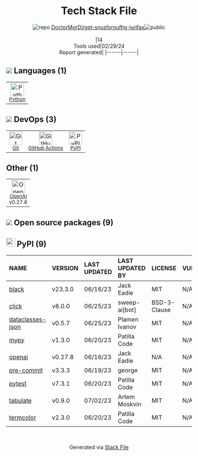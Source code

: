 <!--
&lt;--- Readme.md Snippet without images Start ---&gt;
## Tech Stack
DoctorMorDi/gpt-snusfornuftig-lurifax is built on the following main stack:

- [Python](https://www.python.org) – Languages
- [GitHub Actions](https://github.com/features/actions) – Continuous Integration
- [OpenAI](https://openai.com/) – Large Language Models

Full tech stack [here](/techstack.md)

&lt;--- Readme.md Snippet without images End ---&gt;

&lt;--- Readme.md Snippet with images Start ---&gt;
## Tech Stack
DoctorMorDi/gpt-snusfornuftig-lurifax is built on the following main stack:

- <img width='25' height='25' src='https://img.stackshare.io/service/993/pUBY5pVj.png' alt='Python'/> [Python](https://www.python.org) – Languages
- <img width='25' height='25' src='https://img.stackshare.io/service/11563/actions.png' alt='GitHub Actions'/> [GitHub Actions](https://github.com/features/actions) – Continuous Integration
- <img width='25' height='25' src='https://img.stackshare.io/service/48786/default_8b1119bcbb159cebebc2f6cfc9cd2e359b169d22.jpg' alt='OpenAI'/> [OpenAI](https://openai.com/) – Large Language Models

Full tech stack [here](/techstack.md)

&lt;--- Readme.md Snippet with images End ---&gt;
-->
<div align="center">

# Tech Stack File
![](https://img.stackshare.io/repo.svg "repo") [DoctorMorDi/gpt-snusfornuftig-lurifax](https://github.com/DoctorMorDi/gpt-snusfornuftig-lurifax)![](https://img.stackshare.io/public_badge.svg "public")
<br/><br/>
|14<br/>Tools used|02/29/24 <br/>Report generated|
|------|------|
</div>

## <img src='https://img.stackshare.io/languages.svg'/> Languages (1)
<table><tr>
  <td align='center'>
  <img width='36' height='36' src='https://img.stackshare.io/service/993/pUBY5pVj.png' alt='Python'>
  <br>
  <sub><a href="https://www.python.org">Python</a></sub>
  <br>
  <sub></sub>
</td>

</tr>
</table>

## <img src='https://img.stackshare.io/devops.svg'/> DevOps (3)
<table><tr>
  <td align='center'>
  <img width='36' height='36' src='https://img.stackshare.io/service/1046/git.png' alt='Git'>
  <br>
  <sub><a href="http://git-scm.com/">Git</a></sub>
  <br>
  <sub></sub>
</td>

<td align='center'>
  <img width='36' height='36' src='https://img.stackshare.io/service/11563/actions.png' alt='GitHub Actions'>
  <br>
  <sub><a href="https://github.com/features/actions">GitHub Actions</a></sub>
  <br>
  <sub></sub>
</td>

<td align='center'>
  <img width='36' height='36' src='https://img.stackshare.io/service/12572/-RIWgodF_400x400.jpg' alt='PyPI'>
  <br>
  <sub><a href="https://pypi.org/">PyPI</a></sub>
  <br>
  <sub></sub>
</td>

</tr>
</table>

## Other (1)
<table><tr>
  <td align='center'>
  <img width='36' height='36' src='https://img.stackshare.io/service/48786/default_8b1119bcbb159cebebc2f6cfc9cd2e359b169d22.jpg' alt='OpenAI'>
  <br>
  <sub><a href="https://openai.com/">OpenAI</a></sub>
  <br>
  <sub>v0.27.8</sub>
</td>

</tr>
</table>


## <img src='https://img.stackshare.io/group.svg' /> Open source packages (9)</h2>

## <img width='24' height='24' src='https://img.stackshare.io/service/12572/-RIWgodF_400x400.jpg'/> PyPI (9)

|NAME|VERSION|LAST UPDATED|LAST UPDATED BY|LICENSE|VULNERABILITIES|
|:------|:------|:------|:------|:------|:------|
|[black](https://pypi.org/project/black)|v23.3.0|06/16/23|Jack Eadie |MIT|N/A|
|[click](https://pypi.org/project/click)|v8.0.0|06/25/23|sweep-ai[bot] |BSD-3-Clause|N/A|
|[dataclasses-json](https://pypi.org/project/dataclasses-json)|v0.5.7|06/25/23|Plamen Ivanov |MIT|N/A|
|[mypy](https://pypi.org/project/mypy)|v1.3.0|06/20/23|Patilla Code |MIT|N/A|
|[openai](https://pypi.org/project/openai)|v0.27.8|06/16/23|Jack Eadie |N/A|N/A|
|[pre-commit](https://pypi.org/project/pre-commit)|v3.3.3|06/19/23|george |MIT|N/A|
|[pytest](https://pypi.org/project/pytest)|v7.3.1|06/20/23|Patilla Code |MIT|N/A|
|[tabulate](https://pypi.org/project/tabulate)|v0.9.0|07/02/23|Artem Moskvin |MIT|N/A|
|[termcolor](https://pypi.org/project/termcolor)|v2.3.0|06/20/23|Patilla Code |MIT|N/A|

<br/>
<div align='center'>

Generated via [Stack File](https://github.com/marketplace/stack-file)
